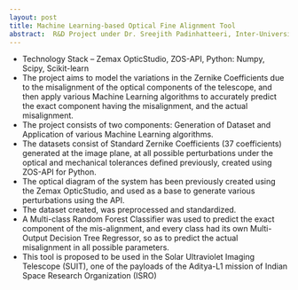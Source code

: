 ```yaml
---
layout: post
title: Machine Learning-based Optical Fine Alignment Tool
abstract:  R&D Project under Dr. Sreejith Padinhatteeri, Inter-University Centre for Astronomy and Astrophysics, Pune. 
---
```

- Technology Stack – Zemax OpticStudio, ZOS-API, Python: Numpy, Scipy, Scikit-learn
- The project aims to model the variations in the Zernike Coefficients due to the misalignment of the optical components of the telescope, and then apply various Machine Learning algorithms to accurately predict the exact component having the misalignment, and the actual misalignment.
- The project consists of two components: Generation of Dataset and Application of various Machine Learning algorithms.
- The datasets consist of Standard Zernike Coefficients (37 coefficients) generated at the image plane, at all possible perturbations under the optical and mechanical tolerances defined previously, created using ZOS-API for Python.
- The optical diagram of the system has been previously created using the Zemax OpticStudio, and used as a base to generate various perturbations using the API.
- The dataset created, was preprocessed and standardized.
- A Multi-class Random Forest Classifier was used to predict the exact component of the mis-alignment, and every class had its own Multi-Output Decision Tree Regressor, so as to predict the actual misalignment in all possible parameters.
- This tool is proposed to be used in the Solar Ultraviolet Imaging Telescope (SUIT), one of the payloads of the Aditya-L1 mission of Indian Space Research Organization (ISRO) 
